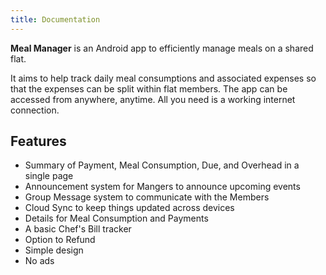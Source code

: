 ```yaml
---
title: Documentation
---
```


**Meal Manager** is an Android app to efficiently manage meals on a shared flat.

It aims to help track daily meal consumptions and associated expenses so that the expenses can be split within flat members.
The app can be accessed from anywhere, anytime.
All you need is a working internet connection.

## Features

- Summary of Payment, Meal Consumption, Due, and Overhead in a single page
- Announcement system for Mangers to announce upcoming events
- Group Message system to communicate with the Members
- Cloud Sync to keep things updated across devices
- Details for Meal Consumption and Payments
- A basic Chef's Bill tracker
- Option to Refund
- Simple design
- No ads
